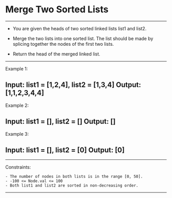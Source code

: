 # Merge Two Sorted Lists

---
* You are given the heads of two sorted linked lists list1 and list2.

- Merge the two lists into one sorted list. The list should be made by splicing together the nodes of the first two lists.

- Return the head of the merged linked list.

 
--- 
Example 1:

Input: list1 = [1,2,4], list2 = [1,3,4]
Output: [1,1,2,3,4,4]
--- 

Example 2:

Input: list1 = [], list2 = []
Output: []
---

Example 3:

Input: list1 = [], list2 = [0]
Output: [0]
---
 
---
Constraints:

    - The number of nodes in both lists is in the range [0, 50].
    - -100 <= Node.val <= 100
    - Both list1 and list2 are sorted in non-decreasing order.

---
